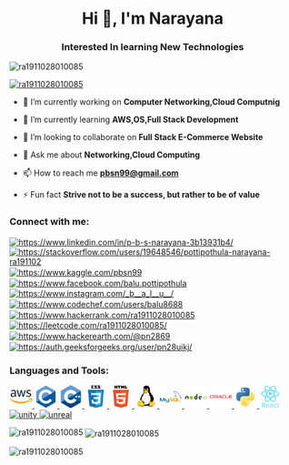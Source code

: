 <h1 align="center">Hi 👋, I'm Narayana</h1>
<h3 align="center">Interested In learning New Technologies</h3>

<p align="left"> <img src="https://komarev.com/ghpvc/?username=ra1911028010085&label=Profile%20views&color=0e75b6&style=flat" alt="ra1911028010085" /> </p>

<p align="left"> <a href="https://github.com/ryo-ma/github-profile-trophy"><img src="https://github-profile-trophy.vercel.app/?username=ra1911028010085" alt="ra1911028010085" /></a> </p>

- 🔭 I’m currently working on **Computer Networking,Cloud Computnig**

- 🌱 I’m currently learning **AWS,OS,Full Stack Development**

- 👯 I’m looking to collaborate on **Full Stack E-Commerce Website**

- 💬 Ask me about **Networking,Cloud Computing**

- 📫 How to reach me **pbsn99@gmail.com**

- ⚡ Fun fact **Strive not to be a success, but rather to be of value**

<h3 align="left">Connect with me:</h3>
<p align="left">
<a href="https://linkedin.com/in/https://www.linkedin.com/in/p-b-s-narayana-3b13931b4/" target="blank"><img align="center" src="https://raw.githubusercontent.com/rahuldkjain/github-profile-readme-generator/master/src/images/icons/Social/linked-in-alt.svg" alt="https://www.linkedin.com/in/p-b-s-narayana-3b13931b4/" height="30" width="40" /></a>
<a href="https://stackoverflow.com/users/https://stackoverflow.com/users/19648546/pottipothula-narayana-ra191102" target="blank"><img align="center" src="https://raw.githubusercontent.com/rahuldkjain/github-profile-readme-generator/master/src/images/icons/Social/stack-overflow.svg" alt="https://stackoverflow.com/users/19648546/pottipothula-narayana-ra191102" height="30" width="40" /></a>
<a href="https://kaggle.com/https://www.kaggle.com/pbsn99" target="blank"><img align="center" src="https://raw.githubusercontent.com/rahuldkjain/github-profile-readme-generator/master/src/images/icons/Social/kaggle.svg" alt="https://www.kaggle.com/pbsn99" height="30" width="40" /></a>
<a href="https://fb.com/https://www.facebook.com/balu.pottipothula" target="blank"><img align="center" src="https://raw.githubusercontent.com/rahuldkjain/github-profile-readme-generator/master/src/images/icons/Social/facebook.svg" alt="https://www.facebook.com/balu.pottipothula" height="30" width="40" /></a>
<a href="https://instagram.com/https://www.instagram.com/_b__a_l__u__/" target="blank"><img align="center" src="https://raw.githubusercontent.com/rahuldkjain/github-profile-readme-generator/master/src/images/icons/Social/instagram.svg" alt="https://www.instagram.com/_b__a_l__u__/" height="30" width="40" /></a>
<a href="https://www.codechef.com/users/https://www.codechef.com/users/balu8688" target="blank"><img align="center" src="https://cdn.jsdelivr.net/npm/simple-icons@3.1.0/icons/codechef.svg" alt="https://www.codechef.com/users/balu8688" height="30" width="40" /></a>
<a href="https://www.hackerrank.com/https://www.hackerrank.com/ra1911028010085" target="blank"><img align="center" src="https://raw.githubusercontent.com/rahuldkjain/github-profile-readme-generator/master/src/images/icons/Social/hackerrank.svg" alt="https://www.hackerrank.com/ra1911028010085" height="30" width="40" /></a>
<a href="https://www.leetcode.com/https://leetcode.com/ra1911028010085/" target="blank"><img align="center" src="https://raw.githubusercontent.com/rahuldkjain/github-profile-readme-generator/master/src/images/icons/Social/leet-code.svg" alt="https://leetcode.com/ra1911028010085/" height="30" width="40" /></a>
<a href="https://www.hackerearth.com/https://www.hackerearth.com/@pn2869" target="blank"><img align="center" src="https://raw.githubusercontent.com/rahuldkjain/github-profile-readme-generator/master/src/images/icons/Social/hackerearth.svg" alt="https://www.hackerearth.com/@pn2869" height="30" width="40" /></a>
<a href="https://auth.geeksforgeeks.org/user/https://auth.geeksforgeeks.org/user/pn28uikj/" target="blank"><img align="center" src="https://raw.githubusercontent.com/rahuldkjain/github-profile-readme-generator/master/src/images/icons/Social/geeks-for-geeks.svg" alt="https://auth.geeksforgeeks.org/user/pn28uikj/" height="30" width="40" /></a>
</p>

<h3 align="left">Languages and Tools:</h3>
<p align="left"> <a href="https://aws.amazon.com" target="_blank" rel="noreferrer"> <img src="https://raw.githubusercontent.com/devicons/devicon/master/icons/amazonwebservices/amazonwebservices-original-wordmark.svg" alt="aws" width="40" height="40"/> </a> <a href="https://www.cprogramming.com/" target="_blank" rel="noreferrer"> <img src="https://raw.githubusercontent.com/devicons/devicon/master/icons/c/c-original.svg" alt="c" width="40" height="40"/> </a> <a href="https://www.w3schools.com/cpp/" target="_blank" rel="noreferrer"> <img src="https://raw.githubusercontent.com/devicons/devicon/master/icons/cplusplus/cplusplus-original.svg" alt="cplusplus" width="40" height="40"/> </a> <a href="https://www.w3schools.com/css/" target="_blank" rel="noreferrer"> <img src="https://raw.githubusercontent.com/devicons/devicon/master/icons/css3/css3-original-wordmark.svg" alt="css3" width="40" height="40"/> </a> <a href="https://www.w3.org/html/" target="_blank" rel="noreferrer"> <img src="https://raw.githubusercontent.com/devicons/devicon/master/icons/html5/html5-original-wordmark.svg" alt="html5" width="40" height="40"/> </a> <a href="https://www.linux.org/" target="_blank" rel="noreferrer"> <img src="https://raw.githubusercontent.com/devicons/devicon/master/icons/linux/linux-original.svg" alt="linux" width="40" height="40"/> </a> <a href="https://www.mysql.com/" target="_blank" rel="noreferrer"> <img src="https://raw.githubusercontent.com/devicons/devicon/master/icons/mysql/mysql-original-wordmark.svg" alt="mysql" width="40" height="40"/> </a> <a href="https://nodejs.org" target="_blank" rel="noreferrer"> <img src="https://raw.githubusercontent.com/devicons/devicon/master/icons/nodejs/nodejs-original-wordmark.svg" alt="nodejs" width="40" height="40"/> </a> <a href="https://www.oracle.com/" target="_blank" rel="noreferrer"> <img src="https://raw.githubusercontent.com/devicons/devicon/master/icons/oracle/oracle-original.svg" alt="oracle" width="40" height="40"/> </a> <a href="https://www.python.org" target="_blank" rel="noreferrer"> <img src="https://raw.githubusercontent.com/devicons/devicon/master/icons/python/python-original.svg" alt="python" width="40" height="40"/> </a> <a href="https://reactjs.org/" target="_blank" rel="noreferrer"> <img src="https://raw.githubusercontent.com/devicons/devicon/master/icons/react/react-original-wordmark.svg" alt="react" width="40" height="40"/> </a> <a href="https://unity.com/" target="_blank" rel="noreferrer"> <img src="https://www.vectorlogo.zone/logos/unity3d/unity3d-icon.svg" alt="unity" width="40" height="40"/> </a> <a href="https://unrealengine.com/" target="_blank" rel="noreferrer"> <img src="https://raw.githubusercontent.com/kenangundogan/fontisto/036b7eca71aab1bef8e6a0518f7329f13ed62f6b/icons/svg/brand/unreal-engine.svg" alt="unreal" width="40" height="40"/> </a> </p>

<p><img align="left" src="https://github-readme-stats.vercel.app/api/top-langs?username=ra1911028010085&show_icons=true&locale=en&layout=compact" alt="ra1911028010085" /></p>

<p>&nbsp;<img align="center" src="https://github-readme-stats.vercel.app/api?username=ra1911028010085&show_icons=true&locale=en" alt="ra1911028010085" /></p>

<p><img align="center" src="https://github-readme-streak-stats.herokuapp.com/?user=ra1911028010085&" alt="ra1911028010085" /></p>
